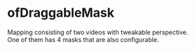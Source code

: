 # ofDraggableMask
Mapping consisting of two videos with tweakable perspective. <br>
One of them has 4 masks that are also configurable.
